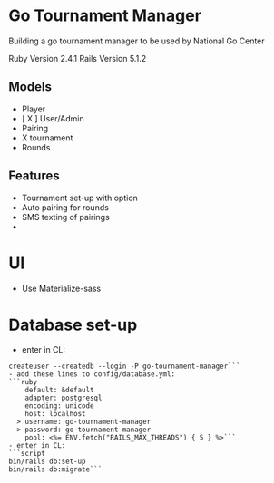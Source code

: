 # Go Tournament Manager

Building a go tournament manager to be used by National Go Center

Ruby Version 2.4.1
Rails Version 5.1.2

## Models
- Player
- [ X ] User/Admin
- Pairing
- X tournament
- Rounds

## Features
- Tournament set-up with option
- Auto pairing for rounds
- SMS texting of pairings
-




# UI
- Use Materialize-sass


# Database set-up
-  enter in CL:
```script
createuser --createdb --login -P go-tournament-manager```
- add these lines to config/database.yml:
```ruby
    default: &default
    adapter: postgresql
    encoding: unicode
    host: localhost
  > username: go-tournament-manager
  > password: go-tournament-manager
    pool: <%= ENV.fetch("RAILS_MAX_THREADS") { 5 } %>```
- enter in CL:
```script
bin/rails db:set-up
bin/rails db:migrate```
